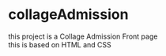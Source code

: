 # collageAdmission
this project is a Collage  Admission Front page <br/>
this is based on HTML and CSS 
